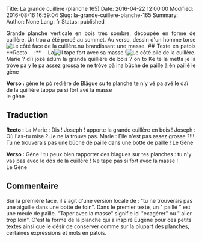 Title: La grande cuillère (planche 165)
Date: 2016-04-22 12:00:00
Modified: 2016-08-16 16:59:04
Slug: la-grande-cuillere-planche-165
Summary: 
Author: None
Lang: fr
Status: published

<p style="text-align:justify;">Grande planche verticale en bois très sombre, découpée en forme de cuillère.  Un trou a été percé au sommet. Au verso, dessin d'un homme torse nu brandissant une masse. 
<img style="float: left;" alt="Le côté face de la cuillère." src="{static}/images/planche_165_recto-2.png">
<img style="float: right;" alt="Le côté pile de la cuillère." src="{static}/images/planche_165_verso.png"><img style="float: right;" alt="Il tape fort avec sa masse !" src="{static}/images/planche_165_verso_detail_dessin.png">
## Texte en patois
**Recto :** La  Marie ?  dïi jozé àdûm la granda quillière de bois ?  on to Ke te la metta  je la tròve pà  y le  pa assez grossa te ne tròve pâ ina bûche de paille â èn paillé  	
		  le  gène

**Verso :** gène te pò redière de Blâgue su te planche te n'y vé pa avé le daï de la quillière     tappa pa si fòrt avé la masse    
le gène

## Traduction
**Recto :** La Marie :  Dis ! Joseph ! apporte la grande cuillère en bois !
Joseph :   Où l'as-tu mise ? Je ne la trouve pas. 
Marie :  Elle n'est pas assez grosse ?!!!  Tu ne trouverais pas une bûche de paille dans une botte de paille ! 
 Le Gène

**Verso :** Gène ! tu peux bien rapporter des blagues sur tes planches : tu n'y vas pas avec le dos de la cuillère !
Ne tape pas si fort avec la masse !  	
		Le Gène

## Commentaire
Sur la première face, il s'agit d'une version locale de : "tu ne trouverais pas une aiguille dans une botte de foin".
Dans le premier texte, un " paillé " est une meule de paille. 
"Taper avec la masse" signifie ici "exagérer" ou " aller trop loin".
C'est la forme de la planche qui a inspiré Eugène pour ces petits textes ainsi que le désir de conserver comme sur la plupart des planches, certaines expressions et mots en patois.


